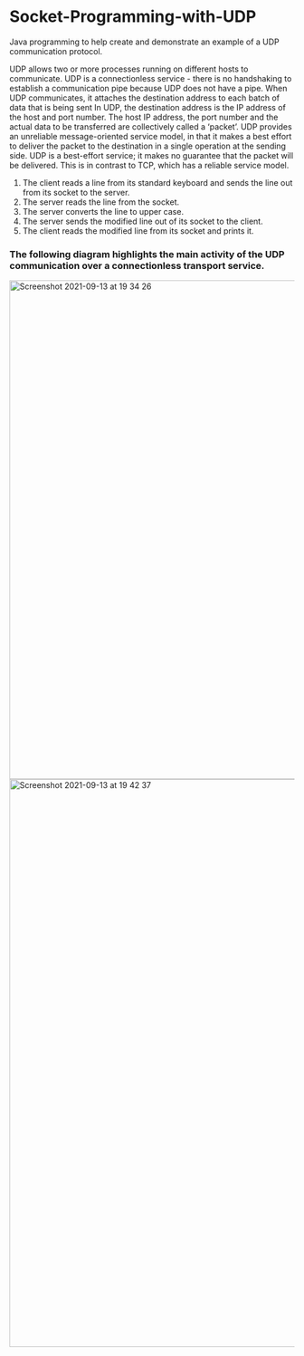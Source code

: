 # Socket-Programming-with-UDP

Java programming to help create and demonstrate an example of a UDP communication protocol. 

UDP allows two or more processes running on different hosts to communicate. UDP is a connectionless service - there is no handshaking to establish a communication pipe because UDP does not have a pipe. When UDP communicates, it attaches the destination address to each batch of data that is being sent  In UDP, the destination address is the IP address of the host and port number.  The host IP address, the port number and the actual data to be transferred are collectively called a ‘packet’. UDP provides an unreliable message-oriented service model, in that it makes a best effort to deliver the packet to the destination in a single operation at the sending side. UDP is a best-effort service; it makes no guarantee that the packet will be delivered. This is in contrast to TCP, which has a reliable service model.

1. The client reads a line from its standard keyboard and sends the line out from its socket to the server.
2. The server reads the line from the socket.
3. The server converts the line to upper case.
4. The server sends the modified line out of its socket to the client.
5. The client reads the modified line from its socket and prints it.

### The following diagram highlights the main activity of the UDP communication over a connectionless transport service.

<img width="881" alt="Screenshot 2021-09-13 at 19 34 26" src="https://user-images.githubusercontent.com/58150120/133138000-09cffede-299f-4e05-8e60-16cc67c26776.png">

<img width="1003" alt="Screenshot 2021-09-13 at 19 42 37" src="https://user-images.githubusercontent.com/58150120/133139098-2e0c9fb4-a46b-47b1-87be-7e77f910631c.png">


